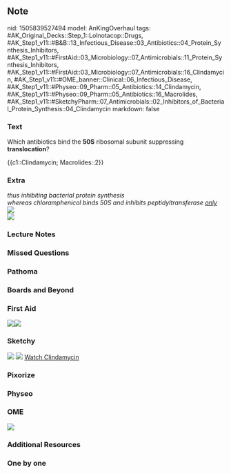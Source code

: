 ## Note
nid: 1505839527494
model: AnKingOverhaul
tags: #AK_Original_Decks::Step_1::Lolnotacop::Drugs, #AK_Step1_v11::#B&B::13_Infectious_Disease::03_Antibiotics::04_Protein_Synthesis_Inhibitors, #AK_Step1_v11::#FirstAid::03_Microbiology::07_Antimicrobials::11_Protein_Synthesis_Inhibitors, #AK_Step1_v11::#FirstAid::03_Microbiology::07_Antimicrobials::16_Clindamycin, #AK_Step1_v11::#OME_banner::Clinical::06_Infectious_Disease, #AK_Step1_v11::#Physeo::09_Pharm::05_Antibiotics::14_Clindamycin, #AK_Step1_v11::#Physeo::09_Pharm::05_Antibiotics::16_Macrolides, #AK_Step1_v11::#SketchyPharm::07_Antimicrobials::02_Inhibitors_of_Bacterial_Protein_Synthesis::04_Clindamycin
markdown: false

### Text
Which antibiotics bind the <b>50S</b> ribosomal subunit suppressing
<b>translocation</b>?
<div>
  {{c1::Clindamycin; Macrolides::2}}
</div>

### Extra
<div>
  <i>thus inhibiting bacterial protein synthesis</i>
</div>
<div>
  <i>whereas chloramphenicol binds 50S and inhibits
  peptidyltransferase <u>only</u></i>
</div><img src="paste-2860448219543.jpg">
<div><img src="paste-3040836845699.jpg"></div>

### Lecture Notes


### Missed Questions


### Pathoma


### Boards and Beyond


### First Aid
<img src="paste-321710230339587.jpg"><img src=
"paste-402932356874243.jpg">

### Sketchy
<img src="paste-222492190834689.jpg"> <img src=
"Screen%20Shot%202020-01-28%20at%206.36.22%20PM.png"> <a href=
"https://dashboard.sketchy.com/study/medical/courses/medical-pharmacology/units/medical-pharmacology-antimicrobials/videos/medical-pharmacology-antimicrobials-inhibitors-of-bacterial-protein-synthesis-clindamycin?utm_source=anki&utm_medium=partnership&utm_campaign=february_update&utm_content=medical">
Watch Clindamycin</a>

### Pixorize


### Physeo


### OME
<div class="ome-widget">
  <a href=
  "https://onlinemeded.org/spa/infectious-disease?ref=anki"><img src="_OME_AnkiFlashcards_Topic_6.png"></a>
</div>

### Additional Resources


### One by one

